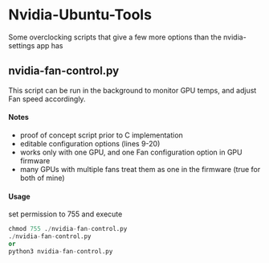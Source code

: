 # Nvidia-Ubuntu-Tools
Some overclocking scripts that give a few more options than the nvidia-settings app has

## nvidia-fan-control.py
This script can be run in the background to monitor GPU temps, and adjust Fan speed accordingly.
 
#### Notes
- proof of concept script prior to C implementation
- editable configuration options (lines 9-20)
- works only with one GPU, and one Fan configuration option in GPU firmware
- many GPUs with multiple fans treat them as one in the firmware (true for both of mine)

#### Usage
set permission to 755 and execute
```python
chmod 755 ./nvidia-fan-control.py
./nvidia-fan-control.py
or
python3 nvidia-fan-control.py
```

